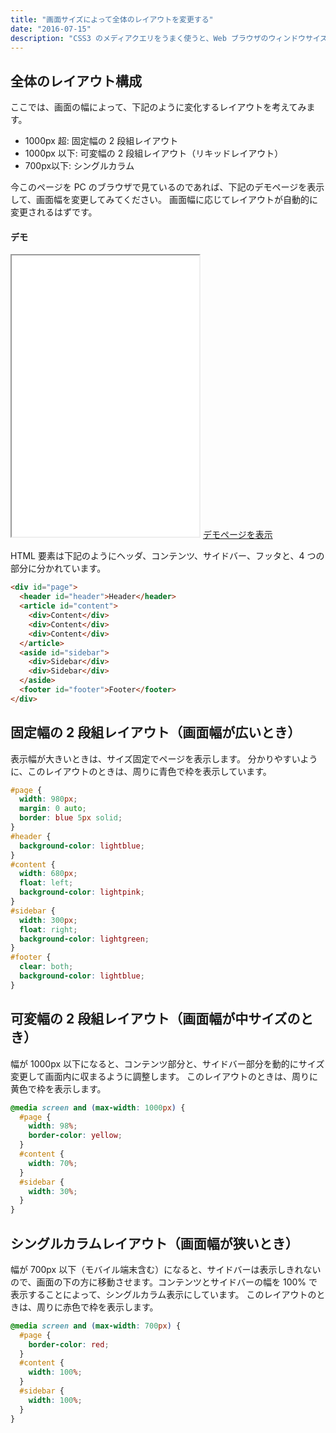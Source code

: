 ```yaml
---
title: "画面サイズによって全体のレイアウトを変更する"
date: "2016-07-15"
description: "CSS3 のメディアクエリをうまく使うと、Web ブラウザのウィンドウサイズによって、動的にレイアウトを変更することができます。"
---
```


全体のレイアウト構成
----

ここでは、画面の幅によって、下記のように変化するレイアウトを考えてみます。　

* 1000px 超: 固定幅の 2 段組レイアウト
* 1000px 以下: 可変幅の 2 段組レイアウト（リキッドレイアウト）
* 700px以下: シングルカラム

今このページを PC のブラウザで見ているのであれば、下記のデモページを表示して、画面幅を変更してみてください。
画面幅に応じてレイアウトが自動的に変更されるはずです。

#### デモ

<iframe class="maku-htmlDemo" style="height: 450px" src="change-layout-demo.html"></iframe>
<a target="_blank" href="change-layout-demo.html">デモページを表示</a>

HTML 要素は下記のようにヘッダ、コンテンツ、サイドバー、フッタと、4 つの部分に分かれています。

```html
<div id="page">
  <header id="header">Header</header>
  <article id="content">
    <div>Content</div>
    <div>Content</div>
    <div>Content</div>
  </article>
  <aside id="sidebar">
    <div>Sidebar</div>
    <div>Sidebar</div>
  </aside>
  <footer id="footer">Footer</footer>
</div>
```


固定幅の 2 段組レイアウト（画面幅が広いとき）
----

表示幅が大きいときは、サイズ固定でページを表示します。
分かりやすいように、このレイアウトのときは、周りに青色で枠を表示しています。

```css
#page {
  width: 980px;
  margin: 0 auto;
  border: blue 5px solid;
}
#header {
  background-color: lightblue;
}
#content {
  width: 680px;
  float: left;
  background-color: lightpink;
}
#sidebar {
  width: 300px;
  float: right;
  background-color: lightgreen;
}
#footer {
  clear: both;
  background-color: lightblue;
}
```


可変幅の 2 段組レイアウト（画面幅が中サイズのとき）
----

幅が 1000px 以下になると、コンテンツ部分と、サイドバー部分を動的にサイズ変更して画面内に収まるように調整します。
このレイアウトのときは、周りに黄色で枠を表示します。

```css
@media screen and (max-width: 1000px) {
  #page {
    width: 98%;
    border-color: yellow;
  }
  #content {
    width: 70%;
  }
  #sidebar {
    width: 30%;
  }
}
```


シングルカラムレイアウト（画面幅が狭いとき）
----

幅が 700px 以下（モバイル端末含む）になると、サイドバーは表示しきれないので、画面の下の方に移動させます。コンテンツとサイドバーの幅を 100% で表示することによって、シングルカラム表示にしています。
このレイアウトのときは、周りに赤色で枠を表示します。

```css
@media screen and (max-width: 700px) {
  #page {
    border-color: red;
  }
  #content {
    width: 100%;
  }
  #sidebar {
    width: 100%;
  }
}
```

